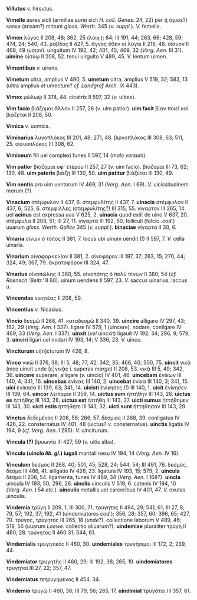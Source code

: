 **Villutus** *v.* hirsutus.

**Vimelle** aures sicli (armillae aurei sicli *H. coll. Genes.* 24, 22)
per q̃ (quos?) sansa (ansam?) mittunt *gloss. Werth.* 345 (*v.*
*suppl.*). *V.* femella.

**Vimen** λύγος II 208, 48; 362, 25 (λοιγ.); 64; III 191, 44; 263, 66;
428, 59; 474, 24; 540, 43. ῥάβδος II 427, 5. ἄγνος ὅθεν οἱ λύγοι II 216,
48. οἴσυον II 468, 49 (υσιον). uirgultum IV 192, 42; 401, 45; 469, 32
(*Verg. Aen.* III 31). **uimine** οἰσύῳ II 208, 52. tenui uirgulto V
489, 45. *V.* lentum uimen.

**Vimentibus** *v.* uirens.

**Vimetum** ultra, amplius V 490, 5. **umetum** ultra, amplius V 519,
32; 583, 13 (ultra amplius *et* umectum? *cf. Landgraf Arch.* IX 443).

**Vimex** μώλωψ II 374, 44. cicatrix II 597, 32 (*v.* uibex).

**Vim facio** βιάζομαι ἄλλον II 257, 26 (*v.* uim patior). **uim facit**
βίαν ποιεῖ καὶ βιάζεται II 208, 50.

**Vimica** *v.* uomica.

**Viminarius** λυγοπλόκος III 201, 48; 271, 48. βιργοπλόκος III 308, 63;
511, 25. οἰσυοπλόκος III 308, 62.

**Vimineum** fili uel complexi funes II 597, 14 (*male versum*).

**Vim patior** βιάζομαι ὑφ' ἑτέρου II 257, 27 (*v.* uim facio).
βιάζομαι III 73, 62; 130, 48. **uim pateris** βιάζῃ III 130, 50. **uim
patitur** βιάζεται III 130, 49.

**Vim nentis** pro uim uentorum IV 469, 31 (*Verg. Aen.* I 69). *V.*
uicissitudinem morum (?).

**Vinacium** στέμφυλον II 437, 6. στεμφυλίτης II 437, 7. **uinacia**
στέμφυλον II 437, 6; 525, 6. στεμφιλλες (στεμφυλίτης?) III 315, 55.
γίγαρτον III 265, 14. uel **acinus** est expressa uua V 625, 2.
**uinacia** quod exiit de uino V 637, 20. στέμφυλα II 208, 51; III 27,
11. γίγαρτα III 192, 50. folliculi (folcic. *cod.*) uuarum *gloss.
Werth. Gallée* 345 (*v. suppl.*). **binaciae** γίγαρτα II 30, 6.

**Vinaria** οἰνὼν ὁ τόπος II 381, 7. locus ubi uinum uendit (!) II 597,
7. *V.* cella uinaria.

**Vinarium** οἰνοφορ\<ε\>ῖον II 381, 2. οἰνοφόρον III 197, 37; 263, 15;
270, 44; 324, 49; 367, 79. ἀκρατοφόρον III 324, 47.

**Vinarius** οἰνοπώλης II 380, 55. οἰνοπότης ὁ πολὺ πίνων II 380, 54
(*cf. Roensch 'Beitr.'* II 60). uinum uendens II 597, 23. *V.* saccus
uinarius, laccus u.

**Vincendas** νικητέας II 208, 59.

**Vincentius** *v.* Nicasius.

**Vincio** δεσμῶ II 268, 41. καταδεσμῶ II 340, 39. **uincire** alligare
IV 297, 43; 192, 29 (*Verg. Aen.* I 337). ligare IV 579, 1 (uincere).
nodare, conligare IV 469, 33 (*Verg. Aen.* I 337). **uinxit** (*vel*
uincxit) ligauit IV 192, 34; 296, 9; 579, 3. **uinciri** ligari uel
nodari IV 193, 14; V 336, 23. *V.* uinco.

**Vinciturum** ui[n]cturum IV 426, 8.

**Vinco** νικῶ II 376, 38; III 5, 48; 77, 42; 342, 35; 466, 40; 500, 75.
**uincit** νικᾷ (nice uincit unde [ε]νικᾷς i. superas *margo*) II 208,
53. νικᾷ III 5, 49; 342, 36. **uincere** superare, aIligare (*v.*
uincio) IV 401, 46. **uincebam** ἐνίκων III 140, 4; 341, 16.
**uincebas** ἐνίκας III 140, 2. **uincebat** ἐνίκα III 140, 3; 341, 15.
**uici** ἐνίκησα III 139, 63; 341, 14. **uicisti** ἐνίκησες (!) III
140, 1. **uicit** ἐνίκησεν III 139, 64. **uincor** λείπομαι II 359, 14.
**uictus sum** ἡττήθην III 143, 26. **uictus es** ἡττήθης III 143, 28.
**uictus est** ἡττήθη III 143, 27. **uicti sumus** ἡττήθημεν III 143,
30. **uicti estis** ἡττήθητε III 143, 32. **uicti sunt** ἡττήθησαν III
143, 29.

**Vinctus** δεδεμένος II 208, 58; 266, 57. δέσμιος II 268, 39.
conligatus IV 426, 22. consternatus IV 401, 48 (uictus? *v.*
consternatus). **uinctis** ligatis IV 194, 9 (*cf. Verg. Aen.* I 295).
*V.* uinciturum.

**Vincula (?)** βρυωνία III 427, 59 (*v.* uitis alba).

**Vinculo (uinclo *lib. gl.*) iugali** maritali nexu IV 194, 14
(*Verg. Aen.* IV 16).

**Vinculum** δεσμός II 268, 40; 501, 45; 528, 24; 544, 54; III 491, 76.
δεσμός, δέσμα III 466, 41. alligatio IV 426, 23. ligatura IV 193, 15;
579, 2. **uincula** δέσμα II 208, 54. ligamenta, funes IV 469, 34
(*Verg. Aen.* I 168?). **uincla** uincula IV 193, 50; 296, 26.
**uinclis** uinculis V 519, 6. catenis IV 194, 10 (*Verg. Aen.* I 54
*etc.*). **uinculis** metallis uel carceribus IV 401, 47. *V.* exutas
uinculis.

**Vindemia** τρύγη II 209, 1; III 300, 71. τρύγητος II 494, 29; 541, 61;
III 27, 8; 79, 57; 192, 37; 192, 41 (uindemiatores *cod.*); 356, 28;
357, 60; 396, 65; 427, 70. τρύγος, τρύγητος III 265, 18 (*unde*?).
collectione laborum V 489, 46; 518, 56 (uuarum *Loewe.* collectio
oliuarum?). **uindemiae** pluraliter τρύγη II 460, 28. τρύγητος II 460
31; 544, 61.

**Vindemialis** τρυγητικός II 460, 30. **uindemiales** τρυγήσιμοι III
172, 2; 239, 44.

**Vindemiator** τρυγητής II 460, 29; III 192, 38; 265, 19.
**uindemiatores** τρυγηταί III 27, 22; 357, 47.

**Vindemiatus** τετρυγημένος II 454, 34.

**Vindemio** τρυγῶ II 460, 36; III 79, 56; 265, 17. **uindimiat**
τρυγᾶται III 357, 61.
